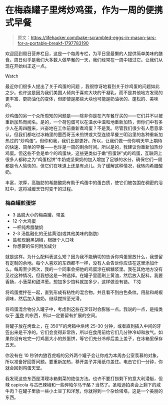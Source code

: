 # 在梅森罐子里烤炒鸡蛋，作为一周的便携式早餐

> 原文：<https://lifehacker.com/bake-scrambled-eggs-in-mason-jars-for-a-portable-breakf-1797783190>

欢迎回到周日营养栏目，这是一个每周专栏，为平日里最懒的人提供简单美味的膳食。周日似乎是我们大多数人做早餐的一天，我们经常在一周中错过它。让我们从现在开始纠正这一点。

Watch

最近你们很多人提出了关于鸡蛋的问题 ，我很惊讶地看到关于炒鸡蛋的问题如此之少。也许这是因为我们美国人倾向于喜欢大块的干凝乳，而不是其他地方发现的更丰富、更奶油化的变体，但即使是那些大块也可能是奶油状的、蓬松的、美味的。

炒鸡蛋的另一个众所周知的问题是——除非你是在汽车餐厅买的——它们并不以被重新加热而闻名。是的，一个荷包蛋可以在温水中温和地重新加热，但你们中有多少人在周四醒来，兴奋地在工作前重新煮鸡蛋？不是我。尽管我们很少有人愿意承认，但我们都吃过冰箱里的墨西哥玉米煎饼或大型连锁早餐三明治里的各种重新加热过的“炒鸡蛋”。但你和我，我们比那更好。所以，让我们做一份你明天早上期待的快速、简单的早餐——也许是一周的剩余时间。所以是的，我建议你重新加热炒鸡蛋。但这些不会是单个的鸡蛋块，这些更类似于嫩“煎蛋饼”式的鸡蛋，互联网上很多人都称之为“鸡蛋松饼”牛奶或坚果奶的加入增加了足够的水分，确保它们一周都是令人愉快的，但它们在味道上还是有点儿。为了缓解这种情况，我转向希腊酸奶。

丰富，浓厚，高脂肪的希腊酸奶有助于鸡蛋中的蛋白质，使它们被包围在稠密的浴缸中，这将减缓烹饪时变干的过程。

### 梅森罐煎蛋饼

*   3 品脱大小的梅森罐，带盖
*   12 个大鸡蛋
*   一杯纯希腊酸奶
*   2-3 汤匙融化的无盐黄油(或其他美味的脂肪)
*   盐和现磨黑胡椒，根据个人口味
*   你想要的任何附加成分

就是这样。为什么配料表这么短？因为我不能确切的告诉你鸡蛋里放什么，我想留有定制的余地。每个人喜欢的东西都不一样，没有人会告诉你应该在这里添加什么。每周至少两次，我的一个同事会把他的鸡蛋涂在枫糖浆里。我在其他地方没有见过这种情况，但我想这是一种选择。在罐子里面刷上黄油，然后放入配料。我要香肠，小菠菜和甜洋葱。想加多少馅料就加多少，这样做没有错。
T3】

将鸡蛋搅拌在一起，直到形成有粘性的混合物，并且看不到白色条纹。用盐和胡椒调味，然后加入酸奶，继续搅拌至光滑。

将鸡蛋混合物分入罐子中，考虑到这些在烹饪时会膨胀一点。我说的一点，是指类似于 [蛋卷](http://www.getrollie.com/) 的东西，所以一定要留有扩展的空间。

将罐子放在烤盘上，在 350℉的烤箱中烘烤 25-30 分钟，或者直到插入中间的牙签出来是干净的。它们会变得非常热，所以在食用前给它们几分钟冷却和放气。如果你没有吃完一打鸡蛋大小的煎蛋饼，等它们充分冷却后盖上盖子，在冰箱里保存五天。

你没有在 10 秒钟内狼吞虎咽的另外两个罐子会让你成为本周办公室羡慕的对象，所以准备好回答问题。要重新加热，移开盖子并用纸巾盖住。电击它们一分钟，你就会回到鸡蛋天堂。

我发现这些东西是清理冰箱剩菜的绝佳方法。也许不要打捞剩下的意大利潜艇，但辣 capicola 与古巴辣椒和一些碎帕尔马干酪？当然了。圣帕迪拍卖会上剩下的咸牛肉？在罐子里放一些小土豆丁和洋葱，你就得到一个杂烩塔塔，这是一个美丽的东西。